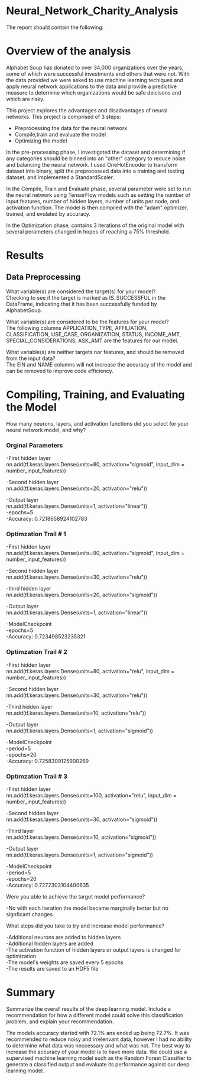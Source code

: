 # Neural_Network_Charity_Analysis

The report should contain the following:

# Overview of the analysis
Alphabet Soup has donated to over 34,000 organizations over the years, some of which were successful investments and others that were not. With the data provided we were asked to use machine learning techiques and apply neural network applications to the data and provide a predictive measure to determine which organizations would be safe deicisons and which are risky. 

This project explores the advantages and disadvantages of neural networks. This project is comprised of 3 steps:<br/>

- Preprocessing the data for the neural network<br/>
- Compile,train and evaluate the model<br/>
- Optimizing the model<br/>

In the pre-processing phase, I investigated the dataset and determining if any categories should be binned into an "other" category to reduce noise and balancing the neural network. I used OneHotEncoder to transform dataset into binary, split the preprocessed data into a training and testing dataset, and implemented a StandardScaler.<br/>

In the Compile, Train and Evaluate phase, several parameter were set to run the neural network using TensorFlow models such as setting the number of input features, number of hidden layers, number of units per node, and activation function. The model is then compiled with the "adam" optimizer, trained, and evulated by accuracy.<br/>

In the Optimization phase, contains 3 iterations of the original model with several perameters changed in hopes of reaching a 75% threshold. 

# Results

## Data Preprocessing
What variable(s) are considered the target(s) for your model?<br/>
Checking to see if the target is marked as IS_SUCCESSFUL in the DataFrame, indicating that it has been successfully funded by AlphabetSoup.<br/>

What variable(s) are considered to be the features for your model?<br/>
The following columns APPLICATION_TYPE, AFFILIATION, CLASSIFICATION, USE_CASE, ORGANIZATION, STATUS, INCOME_AMT, SPECIAL_CONSIDERATIONS, ASK_AMT are the features for our model.<br/>

What variable(s) are neither targets nor features, and should be removed from the input data?<br/>
The EIN and NAME columns will not increase the accuracy of the model and can be removed to improve code efficiency.<br/>

# Compiling, Training, and Evaluating the Model

How many neurons, layers, and activation functions did you select for your neural network model, and why?<br/>

### Orginal Parameters 

-First hidden layer<br/>
nn.add(tf.keras.layers.Dense(units=80, activation="sigmoid", input_dim = number_input_features))<br/>

-Second hidden layer<br/>
nn.add(tf.keras.layers.Dense(units=20, activation="relu"))<br/>

-Output layer<br/>
nn.add(tf.keras.layers.Dense(units=1, activation="linear"))<br/>
-epochs=5<br/>
-Accuracy: 0.7218658924102783<br/>

### Optimzation Trail # 1

-First hidden layer<br/>
nn.add(tf.keras.layers.Dense(units=90, activation="sigmoid", input_dim = number_input_features))<br/>

-Second hidden layer<br/>
nn.add(tf.keras.layers.Dense(units=30, activation="relu"))<br/>

-third hidden layer<br/>
nn.add(tf.keras.layers.Dense(units=20, activation="sigmoid"))<br/>

-Output layer<br/>
nn.add(tf.keras.layers.Dense(units=1, activation="linear"))<br/>

-ModelCheckpoint<br/>
-epochs=5<br/>
-Accuracy: 0.723498523235321<br/>

### Optimzation Trail # 2

-First hidden layer<br/>
nn.add(tf.keras.layers.Dense(units=80, activation="relu", input_dim = number_input_features))<br/>

-Second hidden layer<br/>
nn.add(tf.keras.layers.Dense(units=30, activation="relu"))<br/>

-Third hidden layer<br/>
nn.add(tf.keras.layers.Dense(units=10, activation="relu"))<br/>

-Output layer<br/>
nn.add(tf.keras.layers.Dense(units=1, activation="sigmoid"))<br/>

-ModelCheckpoint<br/>
-period=5<br/>
-epochs=20<br/>
-Accuracy: 0.7258309125900269<br/>

### Optimzation Trail # 3

-First hidden layer<br/>
nn.add(tf.keras.layers.Dense(units=100, activation="relu", input_dim = number_input_features))<br/>

-Second hidden layer<br/>
nn.add(tf.keras.layers.Dense(units=30, activation="sigmoid"))<br/>

-Third layer<br/>
nn.add(tf.keras.layers.Dense(units=10, activation="sigmoid"))<br/>

-Output layer<br/>
nn.add(tf.keras.layers.Dense(units=1, activation="sigmoid"))<br/>

-ModelCheckpoint<br/>
-period=5<br/>
-epochs=20<br/>
-Accuracy: 0.7272303104400635<br/>

Were you able to achieve the target model performance?<br/>

-No with each iteration the model became marginally better but no signficant changes.<br/>

What steps did you take to try and increase model performance?<br/>

-Additional neurons are added to hidden layers <br/>
-Additional hidden layers are added<br/>
-The activation function of hidden layers or output layers is changed for optimization<br/>
-The model's weights are saved every 5 epochs<br/>
-The results are saved to an HDF5 file<br/>


# Summary

Summarize the overall results of the deep learning model. Include a recommendation for how a different model could solve this classification problem, and explain your recommendation.

The models accuracy started with 72.1% ans ended up being 72.7%. It was recommended to reduce noisy and irrelenvant data, however I had no ability to determine what data was neccessary and what was not. The best way to increase the accuracy of your model is to have more data. We could use a supervised machine learning model such as the Random Forest Classifier to generate a classified output and evaluate its performance against our deep learning model.